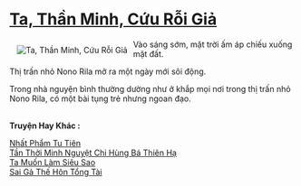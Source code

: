 <a href="https://truyentiki.com/ta-than-minh-cuu-roi-gia.31844/" title="Ta, Thần Minh, Cứu Rỗi Giả"><h1>Ta, Thần Minh, Cứu Rỗi Giả</h1></a><div style="display:table"><img align="right" style="float: left; padding: 10px;" src="https://truyentiki.com/a/img/str/src/31844.jpg" alt="Ta, Thần Minh, Cứu Rỗi Giả">Vào sáng sớm, mặt trời ấm áp chiếu xuống mặt đất. <p></p> Thị trấn nhỏ Nono Rila mở ra một ngày mới sôi động. <p></p> Trong nhà nguyện bình thường dường như ở khắp mọi nơi trong thị trấn nhỏ Nono Rila, có một bài tụng trẻ nhưng ngoan đạo.</div><p><br><b>Truyện Hay Khác :</b></p><a href="https://truyentiki.com/nhat-pham-tu-tien.31843/" alt="Nhất Phẩm Tu Tiên">Nhất Phẩm Tu Tiên</a><br/><a href="https://github.com/nownovels/top500/tree/master/truyenhay/33757/" alt="Tần Thời Minh Nguyệt Chi Hùng Bá Thiên Hạ">Tần Thời Minh Nguyệt Chi Hùng Bá Thiên Hạ</a><br/><a href="https://github.com/nownovels/top500/tree/master/truyenhay/33513/" alt="Ta Muốn Làm Siêu Sao">Ta Muốn Làm Siêu Sao</a><br/><a href="https://github.com/nownovels/truyenhay/tree/master/truyenhay/30794/README.md" alt="Sai Gả Thế Hôn Tổng Tài">Sai Gả Thế Hôn Tổng Tài</a><br/>